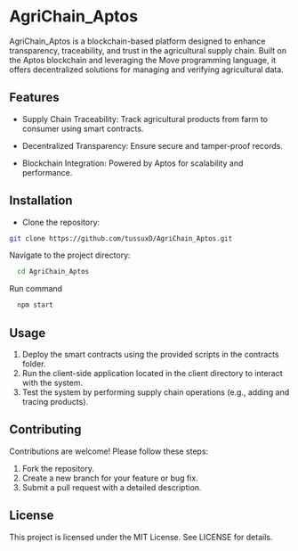 # AgriChain_Aptos
AgriChain_Aptos is a blockchain-based platform designed to enhance transparency, traceability, and trust in the agricultural supply chain. Built on the Aptos blockchain and leveraging the Move programming language, it offers decentralized solutions for managing and verifying agricultural data.

## Features
- Supply Chain Traceability: Track agricultural products from farm to consumer using smart contracts.

- Decentralized Transparency: Ensure secure and tamper-proof records.

- Blockchain Integration: Powered by Aptos for scalability and performance.

## Installation
- Clone the repository:
```bash
git clone https://github.com/tussuxD/AgriChain_Aptos.git
```

Navigate to the project directory:
```bash
  cd AgriChain_Aptos
```

Run command
```bash
  npm start
```

## Usage
1. Deploy the smart contracts using the provided scripts in the contracts folder.
2. Run the client-side application located in the client directory to interact with the system.
3. Test the system by performing supply chain operations (e.g., adding and tracing products).

## Contributing
Contributions are welcome! Please follow these steps:
1. Fork the repository.
2. Create a new branch for your feature or bug fix.
3. Submit a pull request with a detailed description.

## License
This project is licensed under the MIT License. See LICENSE for details.
